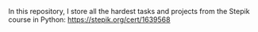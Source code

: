 In this repository, I store all the hardest tasks and projects from the Stepik course in Python: https://stepik.org/cert/1639568
